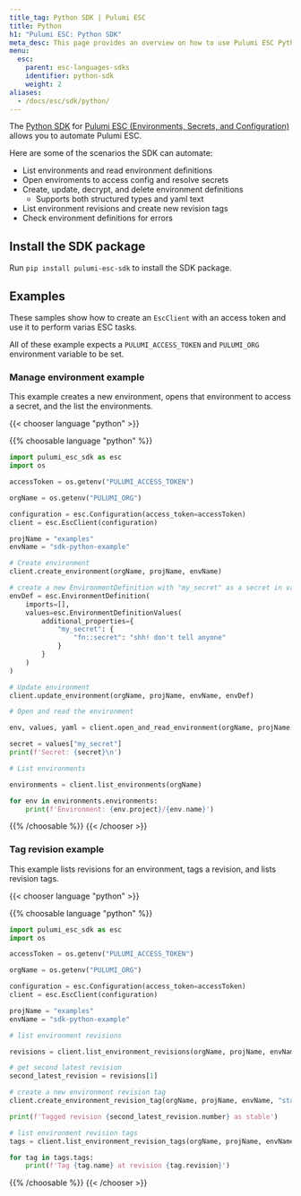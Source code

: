 ```yaml
---
title_tag: Python SDK | Pulumi ESC
title: Python
h1: "Pulumi ESC: Python SDK"
meta_desc: This page provides an overview on how to use Pulumi ESC Python SDK.
menu:
  esc:
    parent: esc-languages-sdks
    identifier: python-sdk
    weight: 2
aliases:
  - /docs/esc/sdk/python/
---
```


The [Python SDK](https://pypi.org/project/pulumi-esc-sdk/) for [Pulumi ESC (Environments, Secrets, and Configuration)](/product/esc/) allows you to automate Pulumi ESC.

Here are some of the scenarios the SDK can automate:

* List environments and read environment definitions
* Open enviroments to access config and resolve secrets
* Create, update, decrypt, and delete environment definitions
    * Supports both structured types and yaml text
* List environment revisions and create new revision tags
* Check environment definitions for errors

## Install the SDK package

Run `pip install pulumi-esc-sdk` to install the SDK package.

## Examples

These samples show how to create an `EscClient` with an access token and use it to perform varias ESC tasks.

All of these example expects a `PULUMI_ACCESS_TOKEN` and `PULUMI_ORG` environment variable to be set.

### Manage environment example

This example creates a new environment, opens that environment to access a secret, and the list the environments.

{{< chooser language "python" >}}

{{% choosable language "python" %}}

```python
import pulumi_esc_sdk as esc
import os

accessToken = os.getenv("PULUMI_ACCESS_TOKEN")

orgName = os.getenv("PULUMI_ORG")

configuration = esc.Configuration(access_token=accessToken)
client = esc.EscClient(configuration)

projName = "examples"
envName = "sdk-python-example"

# Create environment
client.create_environment(orgName, projName, envName)

# create a new EnvironmentDefinition with "my_secret" as a secret in values additional_properties
envDef = esc.EnvironmentDefinition(
    imports=[],
    values=esc.EnvironmentDefinitionValues(
        additional_properties={
            "my_secret": {
                "fn::secret": "shh! don't tell anyone"
            }
        }
    )
)

# Update environment
client.update_environment(orgName, projName, envName, envDef)

# Open and read the environment

env, values, yaml = client.open_and_read_environment(orgName, projName, envName)

secret = values["my_secret"]
print(f'Secret: {secret}\n')

# List environments

environments = client.list_environments(orgName)

for env in environments.environments:
    print(f'Environment: {env.project}/{env.name}')

```

{{% /choosable %}}
{{< /chooser >}}

### Tag revision example

This example lists revisions for an environment, tags a revision, and lists revision tags.

{{< chooser language "python" >}}

{{% choosable language "python" %}}

```python
import pulumi_esc_sdk as esc
import os

accessToken = os.getenv("PULUMI_ACCESS_TOKEN")

orgName = os.getenv("PULUMI_ORG")

configuration = esc.Configuration(access_token=accessToken)
client = esc.EscClient(configuration)

projName = "examples"
envName = "sdk-python-example"

# list environment revisions

revisions = client.list_environment_revisions(orgName, projName, envName)

# get second latest revision
second_latest_revision = revisions[1]

# create a new environment revision tag
client.create_environment_revision_tag(orgName, projName, envName, "stable", second_latest_revision.number)

print(f'Tagged revision {second_latest_revision.number} as stable')

# list environment revision tags
tags = client.list_environment_revision_tags(orgName, projName, envName)

for tag in tags.tags:
    print(f'Tag {tag.name} at revision {tag.revision}')

```

{{% /choosable %}}
{{< /chooser >}}

